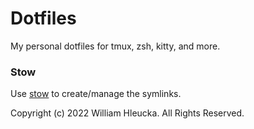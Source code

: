 # Dotfiles
My personal dotfiles for tmux, zsh, kitty, and more.

### Stow
Use <a href='https://www.gnu.org/software/stow/' title='Stow - GNU Project'>stow</a> to create/manage the symlinks.

Copyright (c) 2022 William Hleucka. All Rights Reserved.
